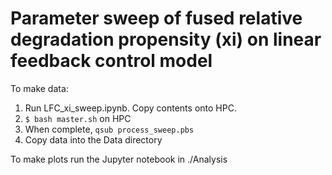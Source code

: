 # Parameter sweep of fused relative degradation propensity (xi) on linear feedback control model

To make data:

1. Run LFC_xi_sweep.ipynb. Copy contents onto HPC. 
2. `$ bash master.sh` on HPC
3. When complete, `qsub process_sweep.pbs`
4. Copy data into the Data directory

To make plots run the Jupyter notebook in ./Analysis